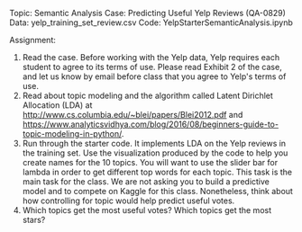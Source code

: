 Topic:         Semantic Analysis
Case:          Predicting Useful Yelp Reviews (QA-0829)
Data:          yelp_training_set_review.csv
Code:          YelpStarterSemanticAnalysis.ipynb                   

Assignment:    
1.	Read the case. Before working with the Yelp data, Yelp requires each student to agree to its terms of use. Please read Exhibit 2 of the case, and let us know by email before class that you agree to Yelp's terms of use.
2.	Read about topic modeling and the algorithm called Latent Dirichlet Allocation (LDA) at http://www.cs.columbia.edu/~blei/papers/Blei2012.pdf and https://www.analyticsvidhya.com/blog/2016/08/beginners-guide-to-topic-modeling-in-python/.
3.	Run through the starter code. It implements LDA on the Yelp reviews in the training set. Use the visualization produced by the code to help you create names for the 10 topics. You will want to use the slider bar for lambda in order to get different top words for each topic. This task is the main task for the class. We are not asking you to build a predictive model and to compete on Kaggle for this class. Nonetheless, think about how controlling for topic would help predict useful votes.
4.	Which topics get the most useful votes? Which topics get the most stars?


